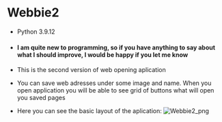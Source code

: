 # Webbie2 
* Python 3.9.12 
* #### I am quite new to programming, so if you have anything to say about what I should improve, I would be happy if you let me know
* This is the second version of web opening aplication 
* You can save web adresses under some image and name. When you open application you will be able to see grid of buttons what will open you saved pages 

* Here you can see the basic layout of the aplication:
![Webbie2_png](https://github.com/Pedrossann/Webbie2/assets/112772929/52efa5c2-400a-46ae-a369-f80b85a5ceb9)
